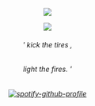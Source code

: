 <p align="center"> <img src="https://komarev.com/ghpvc/?username=boysquirt&label=stalkers.%20&color=060605&style=flat" </p>
<p align="center">

<img src="https://files.catbox.moe/111ccx.jpeg?width=100&height=100" >


<h6 align="center">
' kick the tires ,
  <h6 align="center" >
    light the fires. '
    <h6 align="center">

[![spotify-github-profile](https://spotify-github-profile.kittinanx.com/api/view?uid=hpyymyioopnmotk09dmpgpxul&cover_image=true&theme=novatorem&show_offline=false&background_color=060605&interchange=true&bar_color=7c7d7b&bar_color_cover=false)](https://github.com/kittinan/spotify-github-profile)

